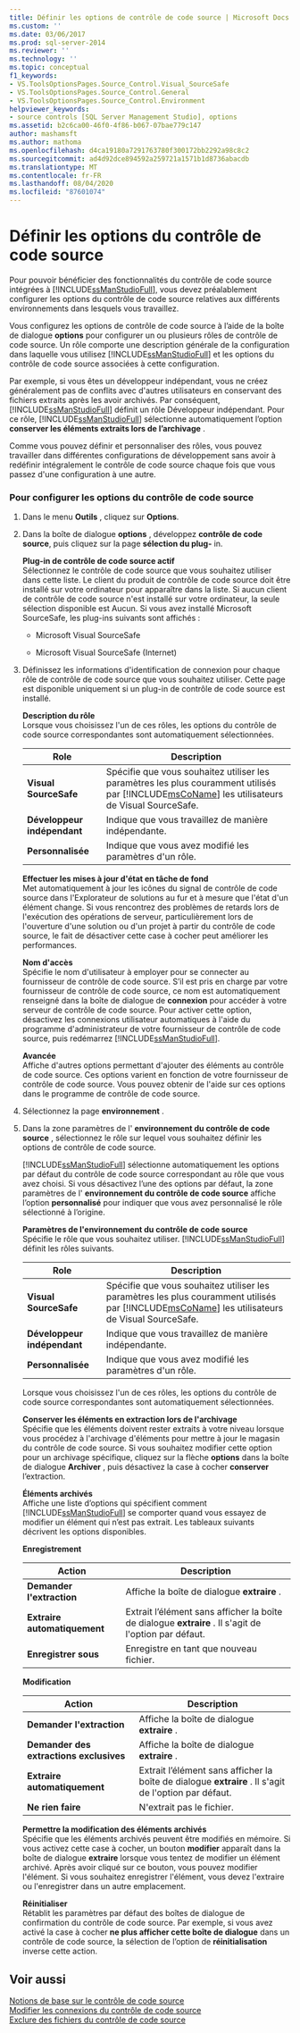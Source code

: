 ```yaml
---
title: Définir les options de contrôle de code source | Microsoft Docs
ms.custom: ''
ms.date: 03/06/2017
ms.prod: sql-server-2014
ms.reviewer: ''
ms.technology: ''
ms.topic: conceptual
f1_keywords:
- VS.ToolsOptionsPages.Source_Control.Visual_SourceSafe
- VS.ToolsOptionsPages.Source_Control.General
- VS.ToolsOptionsPages.Source_Control.Environment
helpviewer_keywords:
- source controls [SQL Server Management Studio], options
ms.assetid: b2c6ca00-46f0-4f86-b067-07bae779c147
author: mashamsft
ms.author: mathoma
ms.openlocfilehash: d4ca19180a7291763780f300172bb2292a98c8c2
ms.sourcegitcommit: ad4d92dce894592a259721a1571b1d8736abacdb
ms.translationtype: MT
ms.contentlocale: fr-FR
ms.lasthandoff: 08/04/2020
ms.locfileid: "87601074"
---
```

# <a name="set-source-control-options"></a>Définir les options du contrôle de code source
  Pour pouvoir bénéficier des fonctionnalités du contrôle de code source intégrées à [!INCLUDE[ssManStudioFull](../includes/ssmanstudiofull-md.md)], vous devez préalablement configurer les options du contrôle de code source relatives aux différents environnements dans lesquels vous travaillez.  
  
 Vous configurez les options de contrôle de code source à l’aide de la boîte de dialogue **options** pour configurer un ou plusieurs rôles de contrôle de code source. Un rôle comporte une description générale de la configuration dans laquelle vous utilisez [!INCLUDE[ssManStudioFull](../includes/ssmanstudiofull-md.md)] et les options du contrôle de code source associées à cette configuration.  
  
 Par exemple, si vous êtes un développeur indépendant, vous ne créez généralement pas de conflits avec d'autres utilisateurs en conservant des fichiers extraits après les avoir archivés. Par conséquent, [!INCLUDE[ssManStudioFull](../includes/ssmanstudiofull-md.md)] définit un rôle Développeur indépendant. Pour ce rôle, [!INCLUDE[ssManStudioFull](../includes/ssmanstudiofull-md.md)] sélectionne automatiquement l’option **conserver les éléments extraits lors de l’archivage** .  
  
 Comme vous pouvez définir et personnaliser des rôles, vous pouvez travailler dans différentes configurations de développement sans avoir à redéfinir intégralement le contrôle de code source chaque fois que vous passez d'une configuration à une autre.  
  
### <a name="to-set-source-control-options"></a>Pour configurer les options du contrôle de code source  
  
1.  Dans le menu **Outils** , cliquez sur **Options**.  
  
2.  Dans la boîte de dialogue **options** , développez **contrôle de code source**, puis cliquez sur la page **sélection du plug-** in.  
  
     **Plug-in de contrôle de code source actif**  
     Sélectionnez le contrôle de code source que vous souhaitez utiliser dans cette liste. Le client du produit de contrôle de code source doit être installé sur votre ordinateur pour apparaître dans la liste. Si aucun client de contrôle de code source n'est installé sur votre ordinateur, la seule sélection disponible est Aucun. Si vous avez installé Microsoft SourceSafe, les plug-ins suivants sont affichés :  
  
    -   Microsoft Visual SourceSafe  
  
    -   Microsoft Visual SourceSafe (Internet)  
  
3.  Définissez les informations d'identification de connexion pour chaque rôle de contrôle de code source que vous souhaitez utiliser. Cette page est disponible uniquement si un plug-in de contrôle de code source est installé.  
  
     **Description du rôle**  
     Lorsque vous choisissez l'un de ces rôles, les options du contrôle de code source correspondantes sont automatiquement sélectionnées.  
  
    |Role|Description|  
    |----------|-----------------|  
    |**Visual SourceSafe**|Spécifie que vous souhaitez utiliser les paramètres les plus couramment utilisés par [!INCLUDE[msCoName](../includes/msconame-md.md)] les utilisateurs de Visual SourceSafe.|  
    |**Développeur indépendant**|Indique que vous travaillez de manière indépendante.|  
    |**Personnalisée**|Indique que vous avez modifié les paramètres d'un rôle.|  
  
     **Effectuer les mises à jour d'état en tâche de fond**  
     Met automatiquement à jour les icônes du signal de contrôle de code source dans l'Explorateur de solutions au fur et à mesure que l'état d'un élément change. Si vous rencontrez des problèmes de retards lors de l'exécution des opérations de serveur, particulièrement lors de l'ouverture d'une solution ou d'un projet à partir du contrôle de code source, le fait de désactiver cette case à cocher peut améliorer les performances.  
  
     **Nom d'accès**  
     Spécifie le nom d'utilisateur à employer pour se connecter au fournisseur de contrôle de code source. S’il est pris en charge par votre fournisseur de contrôle de code source, ce nom est automatiquement renseigné dans la boîte de dialogue de **connexion** pour accéder à votre serveur de contrôle de code source. Pour activer cette option, désactivez les connexions utilisateur automatiques à l'aide du programme d'administrateur de votre fournisseur de contrôle de code source, puis redémarrez [!INCLUDE[ssManStudioFull](../includes/ssmanstudiofull-md.md)].  
  
     **Avancée**  
     Affiche d'autres options permettant d'ajouter des éléments au contrôle de code source. Ces options varient en fonction de votre fournisseur de contrôle de code source. Vous pouvez obtenir de l'aide sur ces options dans le programme de contrôle de code source.  
  
4.  Sélectionnez la page **environnement** .  
  
5.  Dans la zone paramètres de l' **environnement du contrôle de code source** , sélectionnez le rôle sur lequel vous souhaitez définir les options de contrôle de code source.  
  
     [!INCLUDE[ssManStudioFull](../includes/ssmanstudiofull-md.md)] sélectionne automatiquement les options par défaut du contrôle de code source correspondant au rôle que vous avez choisi. Si vous désactivez l’une des options par défaut, la zone paramètres de l' **environnement du contrôle de code source** affiche l’option **personnalisé** pour indiquer que vous avez personnalisé le rôle sélectionné à l’origine.  
  
     **Paramètres de l'environnement du contrôle de code source**  
     Spécifie le rôle que vous souhaitez utiliser. [!INCLUDE[ssManStudioFull](../includes/ssmanstudiofull-md.md)] définit les rôles suivants.  
  
    |Role|Description|  
    |----------|-----------------|  
    |**Visual SourceSafe**|Spécifie que vous souhaitez utiliser les paramètres les plus couramment utilisés par [!INCLUDE[msCoName](../includes/msconame-md.md)] les utilisateurs de Visual SourceSafe.|  
    |**Développeur indépendant**|Indique que vous travaillez de manière indépendante.|  
    |**Personnalisée**|Indique que vous avez modifié les paramètres d'un rôle.|  
  
     Lorsque vous choisissez l'un de ces rôles, les options du contrôle de code source correspondantes sont automatiquement sélectionnées.  
  
     **Conserver les éléments en extraction lors de l'archivage**  
     Spécifie que les éléments doivent rester extraits à votre niveau lorsque vous procédez à l'archivage d'éléments pour mettre à jour le magasin du contrôle de code source. Si vous souhaitez modifier cette option pour un archivage spécifique, cliquez sur la flèche **options** dans la boîte de dialogue **Archiver** , puis désactivez la case à cocher **conserver** l’extraction.  
  
     **Éléments archivés**  
     Affiche une liste d’options qui spécifient comment [!INCLUDE[ssManStudioFull](../includes/ssmanstudiofull-md.md)] se comporter quand vous essayez de modifier un élément qui n’est pas extrait. Les tableaux suivants décrivent les options disponibles.  
  
     **Enregistrement**  
  
    |Action|Description|  
    |------------|-----------------|  
    |**Demander l'extraction**|Affiche la boîte de dialogue **extraire** .|  
    |**Extraire automatiquement**|Extrait l’élément sans afficher la boîte de dialogue **extraire** . Il s'agit de l'option par défaut.|  
    |**Enregistrer sous**|Enregistre en tant que nouveau fichier.|  
  
     **Modification**  
  
    |Action|Description|  
    |------------|-----------------|  
    |**Demander l'extraction**|Affiche la boîte de dialogue **extraire** .|  
    |**Demander des extractions exclusives**|Affiche la boîte de dialogue **extraire** .|  
    |**Extraire automatiquement**|Extrait l’élément sans afficher la boîte de dialogue **extraire** . Il s'agit de l'option par défaut.|  
    |**Ne rien faire**|N'extrait pas le fichier.|  
  
     **Permettre la modification des éléments archivés**  
     Spécifie que les éléments archivés peuvent être modifiés en mémoire. Si vous activez cette case à cocher, un bouton **modifier** apparaît dans la boîte de dialogue **extraire** lorsque vous tentez de modifier un élément archivé. Après avoir cliqué sur ce bouton, vous pouvez modifier l'élément. Si vous souhaitez enregistrer l'élément, vous devez l'extraire ou l'enregistrer dans un autre emplacement.  
  
     **Réinitialiser**  
     Rétablit les paramètres par défaut des boîtes de dialogue de confirmation du contrôle de code source. Par exemple, si vous avez activé la case à cocher **ne plus afficher cette boîte de dialogue** dans un contrôle de code source, la sélection de l’option de **réinitialisation** inverse cette action.  
  
## <a name="see-also"></a>Voir aussi  
 [Notions de base sur le contrôle de code source](../../2014/database-engine/source-control-basics.md)   
 [Modifier les connexions du contrôle de code source](../../2014/database-engine/change-source-control-connections.md)   
 [Exclure des fichiers du contrôle de code source](../../2014/database-engine/exclude-files-from-source-control.md)  
  
  
